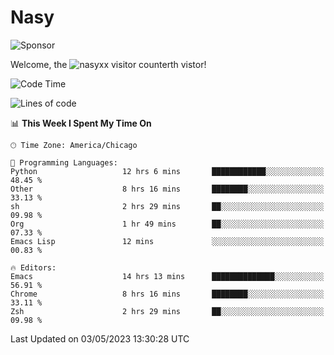 # Nasy

<!--
<p align="center">
<img height="200" src="https://github-readme-stats.vercel.app/api?username=nasyxx&count_private=true&show_icons=true&theme=dracula&include_all_commits=true"/>
<img height="200" src="https://github-readme-stats.vercel.app/api/top-langs/?username=nasyxx&theme=dracula&hide=html,jupyter+notebook&count_private=true&show_icons=true"/>
</p>

  
----------------
-->

![Sponsor](https://img.shields.io/static/v1.svg?label=Sponsor&message=%E2%9D%A4&logo=GitHub&style=flat&color=pink)
 
Welcome, the ![nasyxx visitor counter](https://count.getloli.com/get/@nasyxx?theme=rule34)th vistor!
 
<!--START_SECTION:waka-->
![Code Time](http://img.shields.io/badge/Code%20Time-3%2C475%20hrs%2043%20mins-blue)

![Lines of code](https://img.shields.io/badge/From%20Hello%20World%20I%27ve%20Written-6.2%20million%20lines%20of%20code-blue)

📊 **This Week I Spent My Time On** 

```text
🕑︎ Time Zone: America/Chicago

💬 Programming Languages: 
Python                   12 hrs 6 mins       ████████████░░░░░░░░░░░░░   48.45 % 
Other                    8 hrs 16 mins       ████████░░░░░░░░░░░░░░░░░   33.13 % 
sh                       2 hrs 29 mins       ██░░░░░░░░░░░░░░░░░░░░░░░   09.98 % 
Org                      1 hr 49 mins        ██░░░░░░░░░░░░░░░░░░░░░░░   07.33 % 
Emacs Lisp               12 mins             ░░░░░░░░░░░░░░░░░░░░░░░░░   00.83 % 

🔥 Editors: 
Emacs                    14 hrs 13 mins      ██████████████░░░░░░░░░░░   56.91 % 
Chrome                   8 hrs 16 mins       ████████░░░░░░░░░░░░░░░░░   33.11 % 
Zsh                      2 hrs 29 mins       ██░░░░░░░░░░░░░░░░░░░░░░░   09.98 % 
```


 Last Updated on 03/05/2023 13:30:28 UTC
<!--END_SECTION:waka-->

<!-- ![visitors](https://visitor-badge.laobi.icu/badge?page_id=nasyxx.nasyxx) -->
